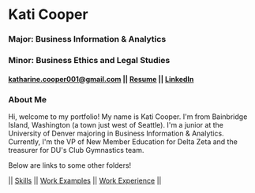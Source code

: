 # Kati Cooper
### Major: Business Information & Analytics
### Minor: Business Ethics and Legal Studies
#### katharine.cooper001@gmail.com || [Resume](Cooper_Resume_.pdf) || [LinkedIn](https://www.linkedin.com/in/katharine-cooper/)
### About Me
Hi, welcome to my portfolio! My name is Kati Cooper. I'm from Bainbridge Island, Washington (a town just west of Seattle). I'm a junior at the University of Denver majoring in Business Information & Analytics. Currently, I'm the VP of New Member Education for Delta Zeta and the treasurer for DU's Club Gymnastics team.

Below are links to some other folders!

|| [Skills](Skills/Skills.md) || [Work Examples](WorkExamples/WorkExamples.md) || [Work Experience](WorkExperience/WorkExperience) || 
<!--
**katicooper/KatiCooper** is a ✨ _special_ ✨ repository because its `README.md` (this file) appears on your GitHub profile.

Here are some ideas to get you started:

- 🔭 I’m currently working on ...
- 🌱 I’m currently learning ...
- 👯 I’m looking to collaborate on ...
- 🤔 I’m looking for help with ...
- 💬 Ask me about ...
- 📫 How to reach me: ...
- 😄 Pronouns: ...
- ⚡ Fun fact: ...
-->
